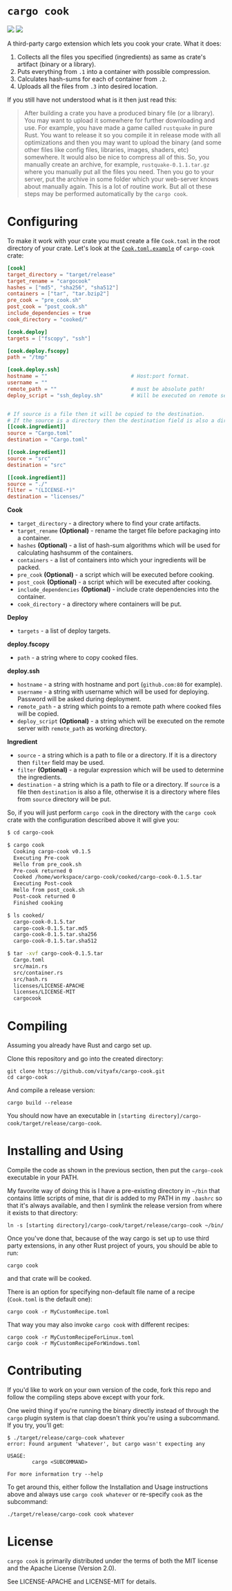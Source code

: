 # `cargo cook`

[![](https://meritbadge.herokuapp.com/cargo-cook)](https://crates.io/crates/cargo-cook) [![](https://travis-ci.org/vityafx/cargo-cook.svg?branch=master)](https://travis-ci.org/vityafx/cargo-cook)

A third-party cargo extension which lets you cook your crate. What it does:

1. Collects all the files you specified (ingredients) as same as crate's artifact (binary or a library).
2. Puts everything from `.1` into a container with possible compression.
3. Calculates hash-sums for each of container from `.2`.
4. Uploads all the files from `.3` into desired location.

If you still have not understood what is it then just read this:

> After building a crate you have a produced binary file (or a library). You may want to upload it somewhere for further downloading and use. For example, you have made a game called `rustquake` in pure Rust. You want to release it so you compile it in release mode with all optimizations and then you may want to upload the binary (and some other files like config files, libraries, images, shaders, etc) somewhere. It would also be nice to compress all of this. So, you manually create an archive, for example, `rustquake-0.1.1.tar.gz` where you manually put all the files you need. Then you go to your server, put the archive in some folder which your web-server knows about manually again. This is a lot of routine work. But all ot these steps may be performed automatically by the `cargo cook`.

# Configuring

To make it work with your crate you must create a file `Cook.toml` in the root directory of your crate.
Let's look at the [`Cook.toml.example`](https://github.com/vityafx/cargo-cook/blob/master/Cook.toml.example) of `cargo-cook` crate:

```toml
[cook]
target_directory = "target/release"
target_rename = "cargocook"
hashes = ["md5", "sha256", "sha512"]
containers = ["tar", "tar.bzip2"]
pre_cook = "pre_cook.sh"
post_cook = "post_cook.sh"
include_dependencies = true
cook_directory = "cooked/"

[cook.deploy]
targets = ["fscopy", "ssh"]

[cook.deploy.fscopy]
path = "/tmp"

[cook.deploy.ssh]
hostname = ""                           # Host:port format.
username = ""
remote_path = ""                        # must be absolute path!
deploy_script = "ssh_deploy.sh"         # Will be executed on remote server.


# If source is a file then it will be copied to the destination.
# If the source is a directory then the destination field is also a directory and `filter` field can be used to determine which files to take.
[[cook.ingredient]]
source = "Cargo.toml"
destination = "Cargo.toml"

[[cook.ingredient]]
source = "src"
destination = "src"

[[cook.ingredient]]
source = "./"
filter = "(LICENSE-*)"
destination = "licenses/"
```

**Cook**
- `target_directory` - a directory where to find your crate artifacts.
- `target_rename` **(Optional)** - rename the target file before packaging into a container.
- `hashes` **(Optional)** - a list of hash-sum algorithms which will be used for calculating hashsumm of the containers.
- `containers` - a list of containers into which your ingredients will be packed.
- `pre_cook` **(Optional)** - a script which will be executed before cooking.
- `post_cook` **(Optional)** - a script which will be executed after cooking.
- `include_dependencies` **(Optional)** - include crate dependencies into the container.
- `cook_directory` - a directory where containers will be put.

**Deploy**
- `targets` - a list of deploy targets.

**deploy.fscopy**
- `path` - a string where to copy cooked files.

**deploy.ssh**
- `hostname` - a string with hostname and port (`github.com:80` for example).
- `username` - a string with username which will be used for deploying. Password will be asked during deployment.
- `remote_path` - a string which points to a remote path where cooked files will be copied.
- `deploy_script` **(Optional)** - a string which will be executed on the remote server with `remote_path` as working directory.

**Ingredient**
- `source` - a string which is a path to file or a directory. If it is a directory then `filter` field may be used.
- `filter` **(Optional)** - a regular expression which will be used to determine the ingredients.
- `destination` - a string which is a path to file or a directory. If `source` is a file then `destination` is also a file, otherwise it is a directory where files from `source` directory will be put.

So, if you will just perform `cargo cook` in the directory with the `cargo cook` crate with the configuration described above it will give you:

```bash
$ cd cargo-cook

$ cargo cook
  Cooking cargo-cook v0.1.5
  Executing Pre-cook
  Hello from pre_cook.sh
  Pre-cook returned 0
  Cooked /home/workspace/cargo-cook/cooked/cargo-cook-0.1.5.tar
  Executing Post-cook
  Hello from post_cook.sh
  Post-cook returned 0
  Finished cooking

$ ls cooked/
  cargo-cook-0.1.5.tar
  cargo-cook-0.1.5.tar.md5
  cargo-cook-0.1.5.tar.sha256
  cargo-cook-0.1.5.tar.sha512

$ tar -xvf cargo-cook-0.1.5.tar
  Cargo.toml
  src/main.rs
  src/container.rs
  src/hash.rs
  licenses/LICENSE-APACHE
  licenses/LICENSE-MIT
  cargocook
```

# Compiling

Assuming you already have Rust and cargo set up.

Clone this repository and go into the created directory:

    git clone https://github.com/vityafx/cargo-cook.git
    cd cargo-cook

And compile a release version:

    cargo build --release

You should now have an executable in `[starting directory]/cargo-cook/target/release/cargo-cook`.

# Installing and Using

Compile the code as shown in the previous section, then put the `cargo-cook` executable in your PATH.

My favorite way of doing this is I have a pre-existing directory in `~/bin` that contains little scripts of mine, that dir is added to my PATH in my `.bashrc` so that it's always available, and then I symlink the release version from where it exists to that directory:

    ln -s [starting directory]/cargo-cook/target/release/cargo-cook ~/bin/

Once you've done that, because of the way cargo is set up to use third party extensions, in any other Rust project of yours, you should be able to run:

    cargo cook

and that crate will be cooked.

There is an option for specifying non-default file name of a recipe (`Cook.toml` is the default one):

    cargo cook -r MyCustomRecipe.toml
 
That way you may also invoke `cargo cook` with different recipes:

    cargo cook -r MyCustomRecipeForLinux.toml
    cargo cook -r MyCustomRecipeForWindows.toml

# Contributing

If you'd like to work on your own version of the code, fork this repo and follow the compiling steps above except with your fork.

One weird thing if you're running the binary directly instead of through the `cargo` plugin system is that clap doesn't think you're using a subcommand. If you try, you'll get:

    $ ./target/release/cargo-cook whatever
    error: Found argument 'whatever', but cargo wasn't expecting any

    USAGE:
            cargo <SUBCOMMAND>

    For more information try --help

To get around this, either follow the Installation and Usage instructions above and always use `cargo cook whatever` or re-specify `cook` as the subcommand:

    ./target/release/cargo-cook cook whatever

# License

`cargo cook` is primarily distributed under the terms of both the MIT license and the Apache License (Version 2.0).

See LICENSE-APACHE and LICENSE-MIT for details.
